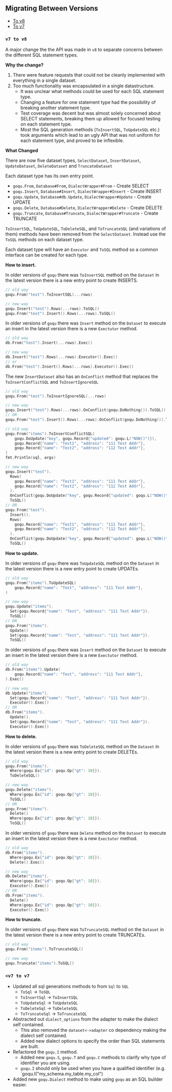 ## Migrating Between Versions

* [To v8](#v8)
* [To v7](#v7)

<a name="v8"></a>
### `v7 to v8`

A major change the the API was made in `v8` to separate concerns between the different SQL statement types. 

**Why the change?**

1. There were feature requests that could not be cleanly implemented with everything in a single dataset. 
2. Too much functionality was encapsulated in a single datastructure.
    * It was unclear what methods could be used for each SQL statement type.
    * Changing a feature for one statement type had the possibility of breaking another statement type.
    * Test coverage was decent but was almost solely concerned about SELECT statements, breaking them up allowed for focused testing on each statement type.
    * Most the SQL generation methods (`ToInsertSQL`, `ToUpdateSQL` etc.) took arguments which lead to an ugly API that was not uniform for each statement type, and proved to be inflexible.

**What Changed**

There are now five dataset types, `SelectDataset`, `InsertDataset`, `UpdateDataset`, `DeleteDataset` and `TruncateDataset`

Each dataset type has its own entry point.

* `goqu.From`, `Database#From`, `DialectWrapper#From` - Create SELECT
* `goqu.Insert`, `Database#Insert`, `DialectWrapper#Insert` - Create INSERT
* `goqu.Update`, `Database#db.Update`, `DialectWrapper#Update` - Create UPDATE
* `goqu.Delete`, `Database#Delete`, `DialectWrapper#Delete` - Create DELETE
* `goqu.Truncate`, `Database#Truncate`, `DialectWrapper#Truncate` - Create TRUNCATE
  
`ToInsertSQL`, `ToUpdateSQL`, `ToDeleteSQL`, and `ToTruncateSQL` (and variations of them) methods have been removed from the `SelectDataset`. Instead use the `ToSQL` methods on each dataset type.

Each dataset type will have an `Executor` and `ToSQL` method so a common interface can be created for each type.

**How to insert.**

In older versions of `goqu` there was `ToInsertSQL` method on the `Dataset` in the latest version there is a new entry point to create INSERTS.

```go
// old way
goqu.From("test").ToInsertSQL(...rows)

// new way
goqu.Insert("test").Rows(...rows).ToSQL()
goqu.From("test").Insert().Rows(...rows).ToSQL()
```

In older versions of `goqu` there was `Insert` method on the `Dataset` to execute an insert in the latest version there is a new `Exectutor` method.

```go
// old way
db.From("test").Insert(...rows).Exec()

// new way
db.Insert("test").Rows(...rows).Executor().Exec()
// or
db.From("test").Insert().Rows(...rows).Executor().Exec()
```

The new `InsertDataset` also has an `OnConflict` method that replaces the `ToInsertConflictSQL` and `ToInsertIgnoreSQL`

```go
// old way
goqu.From("test").ToInsertIgnoreSQL(...rows)

// new way
goqu.Insert("test").Rows(...rows).OnConflict(goqu.DoNothing()).ToSQL()
// OR
goqu.From("test").Insert().Rows(...rows).OnConflict(goqu.DoNothing()).ToSQL()
```

```go
// old way
goqu.From("items").ToInsertConflictSQL(
    goqu.DoUpdate("key", goqu.Record{"updated": goqu.L("NOW()")}),
    goqu.Record{"name": "Test1", "address": "111 Test Addr"},
    goqu.Record{"name": "Test2", "address": "112 Test Addr"},
)
fmt.Println(sql, args)

// new way
goqu.Insert("test").
  Rows(
    goqu.Record{"name": "Test1", "address": "111 Test Addr"},
    goqu.Record{"name": "Test2", "address": "112 Test Addr"},
  ).
  OnConflict(goqu.DoUpdate("key", goqu.Record{"updated": goqu.L("NOW()")})).
  ToSQL()
// OR
goqu.From("test").
  Insert().
  Rows(
    goqu.Record{"name": "Test1", "address": "111 Test Addr"},
    goqu.Record{"name": "Test2", "address": "112 Test Addr"},
  ).
  OnConflict(goqu.DoUpdate("key", goqu.Record{"updated": goqu.L("NOW()")})).
  ToSQL()
```

**How to update.**

In older versions of `goqu` there was `ToUpdateSQL` method on the `Dataset` in the latest version there is a new entry point to create UPDATEs.

```go
// old way
goqu.From("items").ToUpdateSQL(
    goqu.Record{"name": "Test", "address": "111 Test Addr"},
)

// new way
goqu.Update("items").
  Set(goqu.Record{"name": "Test", "address": "111 Test Addr"}).
  ToSQL()
// OR
goqu.From("items").
  Update()
  Set(goqu.Record{"name": "Test", "address": "111 Test Addr"}).
  ToSQL()
```

In older versions of `goqu` there was `Insert` method on the `Dataset` to execute an insert in the latest version there is a new `Exectutor` method.

```go
// old way
db.From("items").Update(
    goqu.Record{"name": "Test", "address": "111 Test Addr"},
).Exec()

// new way
db.Update("items").
  Set(goqu.Record{"name": "Test", "address": "111 Test Addr"}).
  Executor().Exec()
// OR
db.From("items").
  Update().
  Set(goqu.Record{"name": "Test", "address": "111 Test Addr"}).
  Executor().Exec()

```

**How to delete.**

In older versions of `goqu` there was `ToDeleteSQL` method on the `Dataset` in the latest version there is a new entry point to create DELETEs.

```go
// old way
goqu.From("items").
  Where(goqu.Ex{"id": goqu.Op{"gt": 10}}).
  ToDeleteSQL()

// new way
goqu.Delete("items").
  Where(goqu.Ex{"id": goqu.Op{"gt": 10}}).
  ToSQL()
// OR
goqu.From("items").
  Delete()
  Where(goqu.Ex{"id": goqu.Op{"gt": 10}}).
  ToSQL()
```

In older versions of `goqu` there was `Delete` method on the `Dataset` to execute an insert in the latest version there is a new `Exectutor` method.

```go
// old way
db.From("items").
  Where(goqu.Ex{"id": goqu.Op{"gt": 10}}).
  Delete().Exec()

// new way
db.Delete("items").
  Where(goqu.Ex{"id": goqu.Op{"gt": 10}}).
  Executor().Exec()
// OR
db.From("items").
  Delete()
  Where(goqu.Ex{"id": goqu.Op{"gt": 10}}).
  Executor().Exec()
```

**How to truncate.**

In older versions of `goqu` there was `ToTruncateSQL` method on the `Dataset` in the latest version there is a new entry point to create TRUNCATEs.

```go
// old way
goqu.From("items").ToTruncateSQL()

// new way
goqu.Truncate("items").ToSQL()
```

<a name="v7"></a>
### `<v7 to v7`

* Updated all sql generations methods to from `Sql` to `SQL`
    * `ToSql` -> `ToSQL`
    * `ToInsertSql` -> `ToInsertSQL`
    * `ToUpdateSql` -> `ToUpdateSQL`
    * `ToDeleteSql` -> `ToDeleteSQL`
    * `ToTruncateSql` -> `ToTruncateSQL`
* Abstracted out `dialect_options` from the adapter to make the dialect self contained.
    * This also removed the `dataset<->adapter` co dependency making the dialect self contained.
    * Added new dialect options to specify the order than SQL statements are built.
* Refactored the `goqu.I` method.
    * Added new `goqu.S`, `goqu.T` and `goqu.C` methods to clarify why type of identifier you are using.
    * `goqu.I` should only be used when you have a qualified identifier (e.g. `goqu.I("my_schema.my_table.my_col")
* Added new `goqu.Dialect` method to make using `goqu` as an SQL builder easier.



